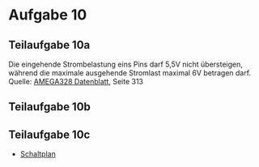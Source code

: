 # Aufgabe 10

## Teilaufgabe 10a
Die eingehende Strombelastung eins Pins darf 5,5V nicht übersteigen, während die maximale ausgehende Stromlast maximal 6V betragen darf.
Quelle: [AMEGA328 Datenblatt](http://www.atmel.com/images/doc8161.pdf), Seite 313
## Teilaufgabe 10b

## Teilaufgabe 10c
* [Schaltplan](https://github.com/hoffmannjoern/es2014/blob/group03/Praktikum2/Aufgabe10/Schaltplan.pdf)
